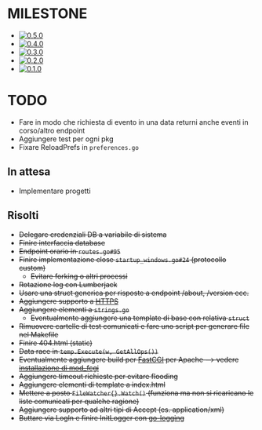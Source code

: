 # MILESTONE
- [![0.5.0](http://progressed.io/bar/100?title=v0.5.0)](https://bitbucket.org/Baldomo/webapi-dav/commits/tag/v0.5.0)
- [![0.4.0](http://progressed.io/bar/100?title=v0.4.0)](https://bitbucket.org/Baldomo/webapi-dav/commits/tag/v0.4.0)
- [![0.3.0](http://progressed.io/bar/100?title=v0.3.0)](https://bitbucket.org/Baldomo/webapi-dav/commits/tag/v0.3.0)
- [![0.2.0](http://progressed.io/bar/100?title=v0.2.0)](https://bitbucket.org/Baldomo/webapi-dav/commits/tag/v0.2.0)
- [![0.1.0](http://progressed.io/bar/100?title=v0.1.0)](https://bitbucket.org/Baldomo/webapi-dav/commits/tag/v0.1.0)

# TODO
- Fare in modo che richiesta di evento in una data returni anche eventi in corso/altro endpoint
- Aggiungere test per ogni pkg
- Fixare ReloadPrefs in `preferences.go`

## In attesa
- Implementare progetti

## Risolti
- ~~Delegare credenziali DB a variabile di sistema~~
- ~~Finire interfaccia database~~
- ~~Endpoint orario in `routes.go#95`~~
- ~~Finire implementazione close `startup_windows.go#24` (protocollo custom)~~
    - ~~Evitare forking o altri processi~~
- ~~Rotazione log con Lumberjack~~
- ~~Usare una struct generica per risposte a endpoint /about, /version ecc.~~
- ~~Aggiungere supporto a [HTTPS](https://github.com/denji/golang-tls)~~
- ~~Aggiungere elementi a `strings.go`~~
     - ~~Eventualmente aggiungere una template di base con relativa `struct`~~
- ~~Rimuovere cartelle di test comunicati e fare uno script per generare file nel Makefile~~
- ~~Finire 404.html (static)~~
- ~~Data race in `temp.Execute(w, GetAllOps())`~~
- ~~Eventualmente aggiungere build per [FastCGI](https://github.com/bsingr/golang-apache-fastcgi/blob/master/examples/vanilla/hello_world.go) per Apache
    --> vedere [installazione di mod_fcgi](https://github.com/FastCGI-Archives/mod_fastcgi/blob/master/INSTALL.AP2.md)~~
- ~~Aggiungere timeout richieste per evitare flooding~~
- ~~Aggiungere elementi di template a index.html~~
- ~~Mettere a posto `FileWatcher{}.Watch()` (funziona ma non si ricaricano le liste comunicati per qualche ragione)~~
- ~~Aggiungere supporto ad altri tipi di Accept (es. application/xml)~~
- ~~Buttare via Logln e finire InitLogger con [go-logging](https://godoc.org/github.com/op/go-logging)~~

